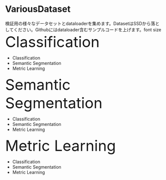 # VariousDataset
検証用の様々なデータセットとdataloaderを集めます。DatasetはSSDから落としてください。Githubにはdataloader含むサンプルコードを上げます。font size
<font size="20">Classification</font>
<ul>
  <li>Classification</li>
  <li>Semantic Segmentation</li>
  <li>Metric Learning</li>
</ul>
<font size="20">Semantic Segmentation</font>

<ul>
  <li>Classification</li>
  <li>Semantic Segmentation</li>
  <li>Metric Learning</li>
</ul>
<font size="20">Metric Learning</font>

<ul>
  <li>Classification</li>
  <li>Semantic Segmentation</li>
  <li>Metric Learning</li>
</ul>

